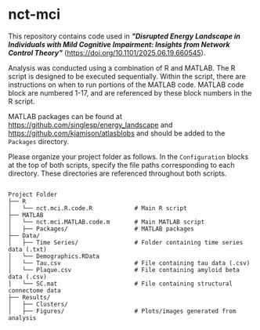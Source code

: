 # nct-mci

This repository contains code used in ***"Disrupted Energy Landscape in Individuals with Mild Cognitive Impairment: Insights from Network Control Theory"*** (https://doi.org/10.1101/2025.06.19.660545).

Analysis was conducted using a combination of R and MATLAB. The R script is designed to be executed sequentially. Within the script, there are instructions on when to run portions of the MATLAB code. MATLAB code block are numbered 1-17, and are referenced by these block numbers in the R script.

MATLAB packages can be found at https://github.com/singlesp/energy_landscape and https://github.com/kjamison/atlasblobs and should be added to the ```Packages``` directory.

Please organize your project folder as follows. In the ```Configuration``` blocks at the top of both scripts, specify the file paths corresponding to each directory. These directories are referenced throughout both scripts.

<pre>
<code>
Project Folder
├── R                              
│   └── nct.mci.R.code.R            # Main R script
├── MATLAB                         
│   └── nct.mci.MATLAB.code.m       # Main MATLAB script
│   ├── Packages/                   # MATLAB packages
├── Data/                         
│   ├── Time Series/                # Folder containing time series data (.txt)
│   └── Demographics.RData          
│   └── Tau.csv                     # File containing tau data (.csv)
│   └── Plaque.csv                  # File containing amyloid beta data (.csv)
│   └── SC.mat                      # File containing structural connectome data
├── Results/                      
│   ├── Clusters/                  
│   ├── Figures/                    # Plots/images generated from analysis
</code>
</pre>
